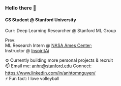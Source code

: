 ### Hello there 👋

#### CS Student @ Stanford University 
Curr:
Deep Learning Researcher @ Stanford ML Group

Prev: <br>
ML Research Intern @ [NASA Ames Center](https://www.nasa.gov/ames);<br>
Instructor @ [InspiritAi](https://www.inspiritai.com/)

⚙️ Currently building more personal projects & recruit <br>
📫 Email me: anhn@stanford.edu  Connect: https://www.linkedin.com/in/anhtomnguyen/  <br>
⚡️ Fun fact: I love volleyball <br>

